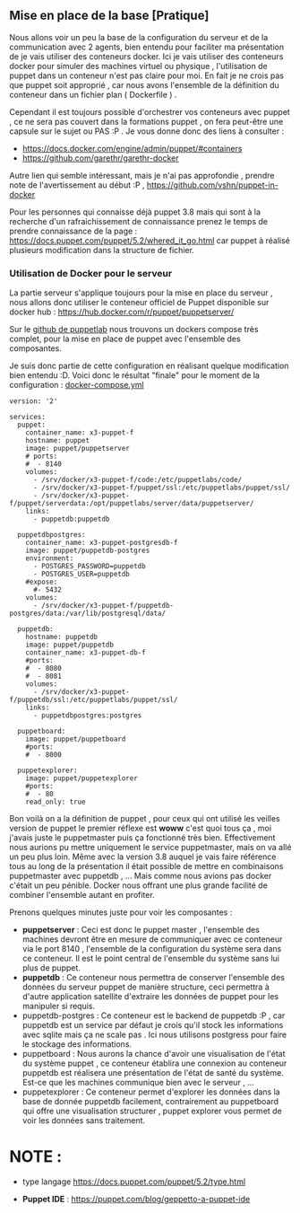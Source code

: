 ## Mise en place de la base [Pratique] 

Nous allons voir un peu la base de la configuration du serveur et de la communication avec 2 agents, bien entendu pour faciliter ma présentation de je vais utiliser des conteneurs docker. Ici je vais utiliser des conteneurs docker pour simuler des machines virtuel ou physique , l'utilisation de puppet dans un conteneur n'est pas claire pour moi. En fait je ne crois pas que puppet soit approprié , car nous avons l'ensemble de la définition du conteneur dans un fichier plan ( Dockerfile ) . 

Cependant il est toujours possible d'orchestrer vos conteneurs avec puppet , ce ne sera pas couvert dans la formations puppet , on fera peut-être une capsule sur le sujet ou PAS :P . Je vous donne donc des liens à consulter :

* https://docs.docker.com/engine/admin/puppet/#containers
* https://github.com/garethr/garethr-docker

Autre lien qui semble intéressant, mais je n'ai pas approfondie , prendre note de l'avertissement au début :P , https://github.com/vshn/puppet-in-docker

Pour les personnes qui connaisse déjà puppet 3.8  mais qui sont à la recherche d'un rafraichissement de connaissance prenez le temps de prendre connaissance de la page : https://docs.puppet.com/puppet/5.2/whered_it_go.html car puppet à réalisé plusieurs modification dans la structure de fichier.

### Utilisation de Docker pour le serveur

La partie serveur s'applique toujours pour la mise en place du serveur , nous allons donc utiliser le conteneur officiel de Puppet disponible sur docker hub : https://hub.docker.com/r/puppet/puppetserver/

Sur le [github de puppetlab](https://github.com/puppetlabs/puppet-in-docker-examples/tree/master/compose) nous trouvons un dockers compose très complet, pour la mise en place de puppet avec l'ensemble des composantes. 

Je suis donc partie de cette configuration en réalisant quelque modification bien entendu :D. Voici donc le résultat "finale" pour le moment de la configuration : [docker-compose.yml](./dockers/puppet-server/docker-compose-v1.yml) 

```
version: '2'

services:
  puppet:
    container_name: x3-puppet-f
    hostname: puppet
    image: puppet/puppetserver
    # ports:
    #  - 8140
    volumes:
      - /srv/docker/x3-puppet-f/code:/etc/puppetlabs/code/
      - /srv/docker/x3-puppet-f/puppet/ssl:/etc/puppetlabs/puppet/ssl/
      - /srv/docker/x3-puppet-f/puppet/serverdata:/opt/puppetlabs/server/data/puppetserver/
    links:
      - puppetdb:puppetdb

  puppetdbpostgres:
    container_name: x3-puppet-postgresdb-f
    image: puppet/puppetdb-postgres
    environment:
      - POSTGRES_PASSWORD=puppetdb
      - POSTGRES_USER=puppetdb
    #expose:
      #- 5432
    volumes:
      - /srv/docker/x3-puppet-f/puppetdb-postgres/data:/var/lib/postgresql/data/

  puppetdb:
    hostname: puppetdb
    image: puppet/puppetdb
    container_name: x3-puppet-db-f
    #ports:
    #  - 8080
    #  - 8081
    volumes:
      - /srv/docker/x3-puppet-f/puppetdb/ssl:/etc/puppetlabs/puppet/ssl/
    links:
      - puppetdbpostgres:postgres

  puppetboard:
    image: puppet/puppetboard
    #ports:
    #  - 8000

  puppetexplorer:
    image: puppet/puppetexplorer
    #ports:
    #  - 80
    read_only: true
```

Bon voilà on a la définition de puppet , pour ceux qui ont utilisé les veilles version de puppet le premier réflexe est **woww** c'est quoi tous ça , moi j'avais juste le puppetmaster puis ça fonctionné très bien. Effectivement nous aurions pu mettre uniquement le service puppetmaster, mais on va allé un peu plus loin. Même avec la version 3.8 auquel je vais faire référence tous au long de la présentation il était possible de mettre en combinaisons puppetmaster avec puppetdb , ... Mais comme nous avions pas docker c'était un peu pénible. Docker nous offrant une plus grande facilité de combiner l'ensemble autant en profiter. 

Prenons quelques minutes juste pour voir les composantes :

* __puppetserver__ : Ceci est donc le puppet master , l'ensemble des machines devront être en mesure de communiquer avec ce conteneur via le port 8140 , l'ensemble de la configuration du système sera dans ce conteneur. Il est le point central de l'ensemble du système sans lui plus de puppet.
* __puppetdb__ : Ce conteneur nous permettra de conserver l'ensemble des données du serveur puppet de manière structure, ceci permettra à d'autre application satellite d'extraire les données de puppet pour les manipuler si requis.  
* puppetdb-postgres : Ce conteneur est le backend de puppetdb :P , car puppetdb est un service par défaut  je crois qu'il stock les informations avec sqlite mais ça ne scale pas . Ici nous utilisons postgress pour faire le stockage des informations.
* puppetboard : Nous aurons la chance d'avoir une visualisation de l'état du système puppet , ce conteneur établira une connexion au conteneur puppetdb est réalisera une présentation de l'état de santé du système. Est-ce que les machines communique bien avec le serveur , ...
* puppetexplorer : Ce conteneur permet d'explorer les données dans la base de donnée puppetdb facilement, contrairement au puppetboard qui offre une visualisation structurer , puppet explorer vous permet de voir les données sans traitement.

# NOTE :

* type langage https://docs.puppet.com/puppet/5.2/type.html

* __Puppet IDE__ : https://puppet.com/blog/geppetto-a-puppet-ide 


